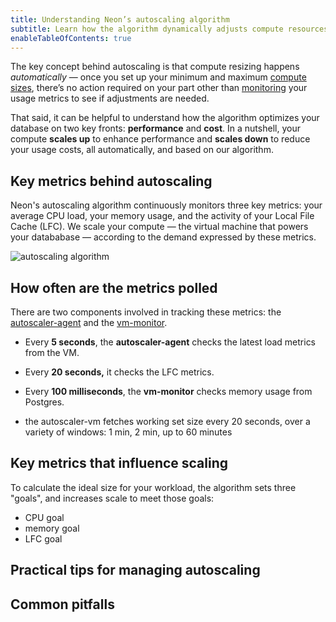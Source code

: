 ```yaml
---
title: Understanding Neon’s autoscaling algorithm
subtitle: Learn how the algorithm dynamically adjusts compute resources to match your workload
enableTableOfContents: true
---
```


The key concept behind autoscaling is that compute resizing happens _automatically_ — once you set up your minimum and maximum [compute sizes](), there’s no action required on your part other than [monitoring]() your usage metrics to see if adjustments are needed.

That said, it can be helpful to understand how the algorithm optimizes your database on two key fronts: **performance** and **cost**. In a nutshell, your compute **scales up** to enhance performance and **scales down** to reduce your usage costs, all automatically, and based on our algorithm.

## Key metrics behind autoscaling

Neon's autoscaling algorithm continuously monitors three key metrics: your average CPU load, your memory usage, and the activity of your Local File Cache (LFC). We scale your compute &#8212; the virtual machine that powers your datababase &#8212; according to the demand expressed by these metrics.

![autoscaling algorithm](/docs/guides/autoscaling_algorithm.png)

## How often are the metrics polled

There are two components involved in tracking these metrics: the [autoscaler-agent]() and the [vm-monitor](). 

- Every **5 seconds**, the **autoscaler-agent** checks the latest load metrics from the VM.
- Every **20 seconds,** it checks the LFC metrics.
- Every **100 milliseconds**, the **vm-monitor** checks memory usage from Postgres.

- the autoscaler-vm fetches working set size every 20 seconds, over a variety of windows: 1 min, 2 min, up to 60 minutes

## Key metrics that influence scaling

To calculate the ideal size for your workload, the algorithm sets three "goals", and increases scale to meet those goals:

- CPU goal
- memory goal
- LFC goal

## Practical tips for managing autoscaling

## Common pitfalls

